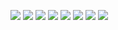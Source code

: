 [![](http://lh6.googleusercontent.com/-s3L0ZvV3lQc/TnwUDJudPkI/AAAAAAAAEiY/zS907xWSqws/byomkesh.png)](http://thrill-suspense.blogspot.com/search/label/byomkesh)
[![](https://lh4.googleusercontent.com/-6EOT5FbgRLo/T0e1z5GlT3I/AAAAAAAAFCU/A2oteJHWk9Y/s144/adaalat%2520sony%2520tv%2520ronit%2520roy.PNG)](http://thrill-suspense.blogspot.com/search/label/adaalat)
[![](https://lh5.googleusercontent.com/-cYHM_5v6_tE/T0e31TsMT2I/AAAAAAAAFCs/axrSb0CYczk/s144/crime%2520patrol%2520anoop%2520soni%2520sony%2520tv.PNG)](http://thrill-suspense.blogspot.com/search/label/crimepatrol)
[![](https://lh4.googleusercontent.com/-EGwjHWXfZTA/T0e5v0YFrGI/AAAAAAAAFDE/PVPY39aGrUY/s144/surya%2520the%2520super%2520cop%2520harsh%2520chhaya%2520sony%2520tv.PNG)](https://lh5.googleusercontent.com/-l8n_ZcOsAog/T3KmiBEKY6I/AAAAAAAAGWw/ybJ3BhJCHHk/s800/3.png)
[![](https://lh4.googleusercontent.com/-7SsqE6dBLfM/T0e7k5XRatI/AAAAAAAAFDg/Rn_1i-KfseM/s144/CID%2520sony%2520tv.PNG)](http://thrill-suspense.blogspot.com/search/label/CID)
[![](https://lh3.googleusercontent.com/-lKG7I2UTg7U/T0k7SHsdL7I/AAAAAAAAFEk/7dUwKeH5wic/s144/india%2520investigates%2520fox%2520history.png)](http://thrill-suspense.blogspot.com/search/label/indiainvestigates)
[![](http://lh3.googleusercontent.com/-FVnd18mP_Cc/TnwUHq2AXuI/AAAAAAAAEig/Zv11JThLXU4/Khotey%252520Sikkey.png)](http://thrill-suspense.blogspot.com/search/label/Khotey)
[![](http://lh6.googleusercontent.com/-rBvyUIoFp58/TnwUGxw6x8I/AAAAAAAAEic/229R2XOLhvY/tehkikat.png)](http://thrill-suspense.blogspot.com/search/label/Tehkikaat)
